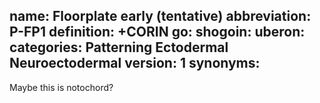 name: Floorplate early (tentative)
abbreviation: P-FP1
definition: +CORIN
go:
shogoin: 
uberon: 
categories: Patterning Ectodermal Neuroectodermal
version: 1
synonyms:
---

Maybe this is notochord?

